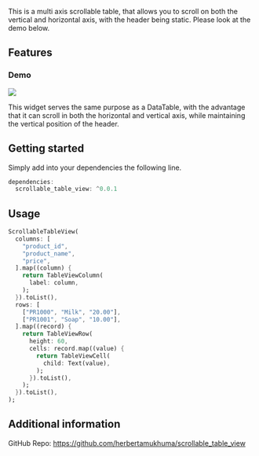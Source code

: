 <!-- 
This README describes the package. If you publish this package to pub.dev,
this README's contents appear on the landing page for your package.

For information about how to write a good package README, see the guide for
[writing package pages](https://dart.dev/guides/libraries/writing-package-pages). 

For general information about developing packages, see the Dart guide for
[creating packages](https://dart.dev/guides/libraries/create-library-packages)
and the Flutter guide for
[developing packages and plugins](https://flutter.dev/developing-packages). 
-->

This is a multi axis scrollable table, that allows you to scroll on both the vertical and horizontal axis, with the header being static. Please look at the demo below.

## Features
### Demo
![](https://github.com/herbertamukhuma/scrollable_table_view/blob/fd47a2acb0ce7d11c848035394650e7e465210df/assets/gifs/scrollable-table-view.gif)

This widget serves the same purpose as a DataTable, with the advantage that it can scroll in both the horizontal and vertical axis, while maintaining the vertical position of the header.

## Getting started

Simply add into your dependencies the following line.

```dart
dependencies:
  scrollable_table_view: ^0.0.1
```

## Usage

```dart
ScrollableTableView(
  columns: [
    "product_id",
    "product_name",
    "price",
  ].map((column) {
    return TableViewColumn(
      label: column,
    );
  }).toList(),
  rows: [
    ["PR1000", "Milk", "20.00"],
    ["PR1001", "Soap", "10.00"],
  ].map((record) {
    return TableViewRow(
      height: 60,
      cells: record.map((value) {
        return TableViewCell(
          child: Text(value),
        );
      }).toList(),
    );
  }).toList(),
);
```

## Additional information

GitHub Repo: https://github.com/herbertamukhuma/scrollable_table_view

